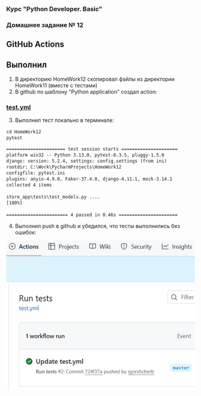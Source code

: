 ### Курс "Python Developer. Basic" ###

### Домашнее задание № 12 ###

## GitHub Actions ##

## Выполнил ## 

1. В директорию HomeWork12 скопировал файлы из директории HomeWork11 (вместе с тестами)
2. В github по шаблону "Python application" создал action:

### [test.yml](../.github/workflows/test.yml) ###

3. Выполнил тест локально в терминале:

```
cd HomeWork12
pytest
```

```
====================== test session starts =====================
platform win32 -- Python 3.13.0, pytest-8.3.5, pluggy-1.5.0
django: version: 5.2.4, settings: config.settings (from ini)
rootdir: C:\Work\PycharmProjects\HomeWork12
configfile: pytest.ini
plugins: anyio-4.9.0, Faker-37.4.0, django-4.11.1, mock-3.14.1
collected 4 items                                                                                                                                                                                                

store_app\tests\test_models.py ....                                                                                                                                                                        [100%]

======================= 4 passed in 0.46s ======================
```

4. Выполнил push в github и убедился, что тесты выполнились без ошибок:

![Actions](./results/Actions.jpg "Actions")



